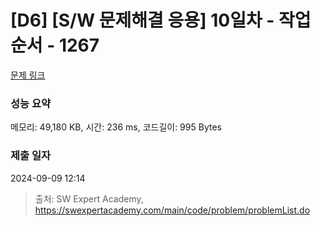 # [D6] [S/W 문제해결 응용] 10일차 - 작업순서 - 1267 

[문제 링크](https://swexpertacademy.com/main/code/problem/problemDetail.do?contestProbId=AV18TrIqIwUCFAZN) 

### 성능 요약

메모리: 49,180 KB, 시간: 236 ms, 코드길이: 995 Bytes

### 제출 일자

2024-09-09 12:14



> 출처: SW Expert Academy, https://swexpertacademy.com/main/code/problem/problemList.do